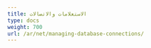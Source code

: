 ```yaml
---
title: الاستعلامات والاتصالات
type: docs
weight: 700
url: /ar/net/managing-database-connections/
---
```



